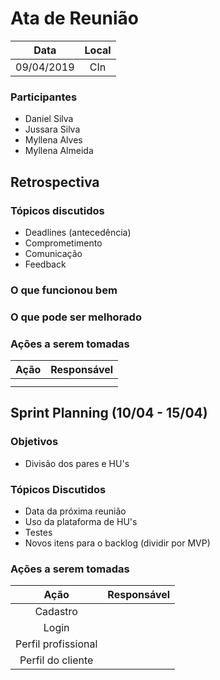 # Ata de Reunião

Data         | Local
:------------: | :-------------:
09/04/2019   |CIn


### Participantes
* Daniel Silva
* Jussara Silva
* Myllena Alves
* Myllena Almeida

## Retrospectiva 

### Tópicos discutidos
* Deadlines (antecedência)
* Comprometimento
* Comunicação
* Feedback

### O que funcionou bem

### O que pode ser melhorado

### Ações a serem tomadas
Ação                            | Responsável   
:-------------------------------: | :-------------:
    |
    |
    
## Sprint Planning (10/04 - 15/04)
### Objetivos
* Divisão dos pares e HU's

### Tópicos Discutidos
* Data da próxima reunião
* Uso da plataforma de HU's
* Testes
* Novos itens para o backlog (dividir por MVP)

### Ações a serem tomadas
Ação                            | Responsável   
:-------------------------------: | :-------------:
Cadastro | 
Login |
Perfil profissional |
Perfil do cliente |
